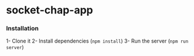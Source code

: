 # socket-chap-app

### Installation
1- Clone it
2- Install dependencies (```npm install```)
3- Run the server (```npm run server```)

